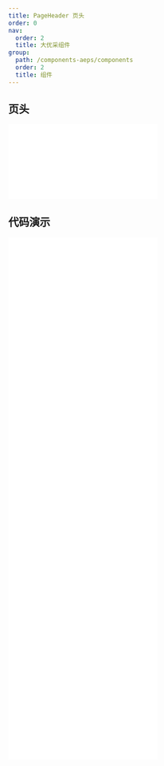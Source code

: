 ```yaml
---
title: PageHeader 页头
order: 0
nav:
  order: 2
  title: 大优采组件
group:
  path: /components-aeps/components
  order: 2
  title: 组件
---
```


## 页头

<div>
<embed src="@docs-common/page-header/index.md"></embed>
</div>
        
## 代码演示

<Row gutter=8>

  <Col span=24>
    
  <div class="code-box"><embed src="@abiz-rc-aeps/page-header/demo/actions-page-header-aeps.md"></embed></div>
          
  <div class="code-box"><embed src="@abiz-rc-aeps/page-header/demo/basic-page-header-aeps.md"></embed></div>
          
  <div class="code-box"><embed src="@abiz-rc-aeps/page-header/demo/breadcrumb-page-header-aeps.md"></embed></div>
          
  <div class="code-box"><embed src="@abiz-rc-aeps/page-header/demo/content-page-header-aeps.md"></embed></div>
          
  <div class="code-box"><embed src="@abiz-rc-aeps/page-header/demo/ghost-page-header-aeps.md"></embed></div>
          
  <div class="code-box"><embed src="@abiz-rc-aeps/page-header/demo/responsive-page-header-aeps.md"></embed></div>
          
  </Col>
          
</Row>
        
<div><embed src="@docs-common/page-header/index-api.md"></embed><div>
        